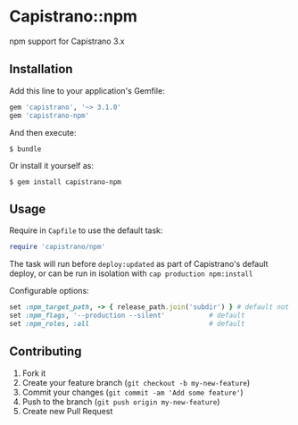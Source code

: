 # Capistrano::npm

npm support for Capistrano 3.x

## Installation

Add this line to your application's Gemfile:

```ruby
gem 'capistrano', '~> 3.1.0'
gem 'capistrano-npm'
```

And then execute:

    $ bundle

Or install it yourself as:

    $ gem install capistrano-npm

## Usage

Require in `Capfile` to use the default task:

```ruby
require 'capistrano/npm'
```

The task will run before `deploy:updated` as part of Capistrano's default deploy,
or can be run in isolation with `cap production npm:install`

Configurable options:

```ruby
set :npm_target_path, -> { release_path.join('subdir') } # default not set
set :npm_flags, '--production --silent'           # default
set :npm_roles, :all                              # default
```

## Contributing

1. Fork it
2. Create your feature branch (`git checkout -b my-new-feature`)
3. Commit your changes (`git commit -am 'Add some feature'`)
4. Push to the branch (`git push origin my-new-feature`)
5. Create new Pull Request
